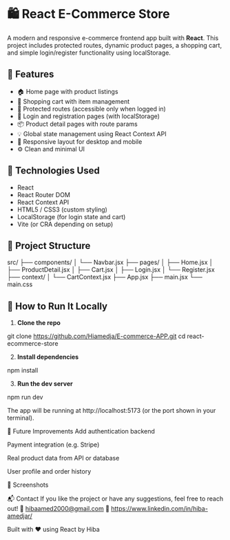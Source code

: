 # 🛍️ React E-Commerce Store

A modern and responsive e-commerce frontend app built with **React**. This project includes protected routes, dynamic product pages, a shopping cart, and simple login/register functionality using localStorage.

## 🚀 Features

- 🏠 Home page with product listings
- 🛒 Shopping cart with item management
- 🔐 Protected routes (accessible only when logged in)
- 🧾 Login and registration pages (with localStorage)
- 📦 Product detail pages with route params
- 💡 Global state management using React Context API
- 📱 Responsive layout for desktop and mobile
- ⚙️ Clean and minimal UI

## 🧪 Technologies Used

- React
- React Router DOM
- React Context API
- HTML5 / CSS3 (custom styling)
- LocalStorage (for login state and cart)
- Vite (or CRA depending on setup)

## 📂 Project Structure
src/ ├── components/ │ └── Navbar.jsx ├── pages/ │ ├── Home.jsx │ ├── ProductDetail.jsx │ ├── Cart.jsx │ ├── Login.jsx │ └── Register.jsx ├── context/ │ └── CartContext.jsx ├── App.jsx ├── main.jsx └── main.css


## 🧰 How to Run It Locally

1. **Clone the repo**

git clone https://github.com/Hiamedja/E-commerce-APP.git
cd react-ecommerce-store

2. **Install dependencies**

npm install

3. **Run the dev server**

npm run dev

The app will be running at http://localhost:5173 (or the port shown in your terminal).

📝 Future Improvements
Add authentication backend

Payment integration (e.g. Stripe)

Real product data from API or database

User profile and order history

📸 Screenshots




📬 Contact
If you like the project or have any suggestions, feel free to reach out!
📧 hibaamed2000@gmail.com
🔗 https://www.linkedin.com/in/hiba-amedjar/


Built with ❤️ using React by Hiba

